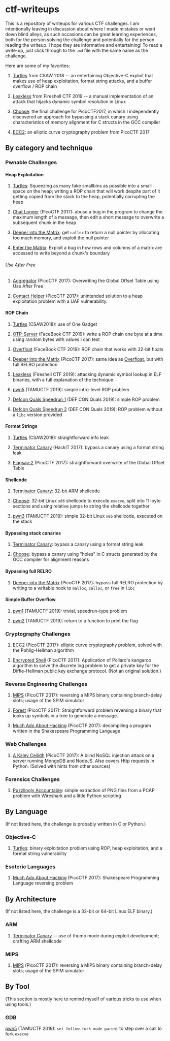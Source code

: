 # ctf-writeups

This is a repository of writeups for various CTF challenges. I am intentionally leaving in discussion about where I made mistakes or went down blind alleys, as such occasions can be great learning experiences, both for the person solving the challenge and potentially for the person reading the writeup. I hope they are informative and entertaining! To read a write-up, just click through to the `.md` file with the same name as the challenge.

Here are some of my favorites:

1. [Turtles](./CSAW2018/turtles/turtles.md) from CSAW 2018 -- an entertaining Objective-C exploit that makes use of heap exploitation, format string attacks, and a buffer overflow / ROP chain

2. [Leakless](./FireshellCTF2019/leakless/leakless.md) from Fireshell CTF 2019 -- a manual implementation of an attack that hijacks dynamic symbol resolution in Linux

3. [Choose](./PicoCTF2017/final/Final.md): the final challenge for PicoCTF2017, in which I independently discovered an approach for bypassing a stack canary using characteristics of memory alignment for C structs in the GCC compiler

4. [ECC2](./PicoCTF2017/ECC2/ECC2.md): an elliptic curve cryptography problem from PicoCTF 2017

## By category and technique

### Pwnable Challenges

#### Heap Exploitation

1. [Turtles](./CSAW2018/README.md): Squeezing as many fake smallbins as possible into a small space on the heap; writing a ROP chain that will work despite part of it getting copied from the stack to the heap, potentially corrupting the heap

2. [Chat Logger](./PicoCTF2017/chat-logger/README.md) (PicoCTF 2017): abuse a bug in the program to change the maximum length of a message, then edit a short message to overwrite a subsequent chunk in the heap

3. [Deeper into the Matrix](./PicoCTF2017/matrix-deeper/README.md): get `calloc` to return a null pointer by allocating too much memory, and exploit the null pointer

4. [Enter the Matrix](./PicoCTF2017/matrix/README.md): Exploit a bug in how rows and columns of a matrix are accessed to write beyond a chunk's boundary

###### Use After Free

1. [Aggregator](./PicoCTF2017/Aggregator/README.md) (PicoCTF 2017): Overwriting the Global Offset Table using Use After Free

2. [Contact Helper](./PicoCTF2017/contact-helper/README.md) (PicoCTF 2017): unintended solution to a heap exploitation problem with a UAF vulnerability.

#### ROP Chain

1. [Turtles](./CSAW2018/README.md) (CSAW2018): use of One Gadget

2. [OTP-Server](./FacebookCTF2019/README.md) (FaceBook CTF 2019): write a ROP chain one byte at a time using random bytes with values I can test

3. [Overfloat](./FacebookCTF2019/README.md) (FaceBook CTF 2019): ROP chain that works with 32-bit floats

4. [Deeper into the Matrix](./PicoCTF2017/matrix-deeper/README.md) (PicoCTF 2017): same idea as [Overfloat](./FacebookCTF2019/README.md), but with full RELRO protection

4. [Leakless](./FireshellCTF2019/README.md) (Fireshell CTF 2019): attacking dynamic symbol lookup in ELF binaries, with a full explanation of the technique

5. [pwn5](./TAMUCTF2019/pwn5/README.md) (TAMUCTF 2019): simple intro-level ROP problem

6. [Defcon Quals Speedrun 1](./DefConQuals2019/speedrun1/README.md) (DEF CON Quals 2019): simple ROP problem

7. [Defcon Quals Speedrun 2](./DefConQuals2019/speedrun2/README.md) (DEF CON Quals 2019): ROP problem without a `libc` version provided


#### Format Strings

1. [Turtles](./CSAW2018/README.md) (CSAW2018): straightforward info leak

2. [Terminator Canary](./HackIT2017_pwn200/README.md) (HackIT 2017): bypass a canary using a format string leak

3. [Flagsay-2](./PicoCTF2017/flagsay-2/README.md) (PicoCTF 2017): straightforward overwrite of the Global Offset Table


#### Shellcode

1. [Terminator Canary](./HackIT2017_pwn200/README.md): 32-bit ARM shellcode

2. [Choose](./PicoCTF2017/final/README.md): 32-bit Linux `x86` shellcode to execute `execve`, split into 11-byte sections and using relative jumps to string the shellcode together

3. [pwn3](./TAMUCTF2019/pwn3/README.md) (TAMUCTF 2019): simple 32-bit Linux `x86` shellcode, executed on the stack


#### Bypassing stack canaries

1. [Terminator Canary](./HackIT2017_pwn200/README.md): bypass a canary using a format string leak

2. [Choose](./PicoCTF2017/final/README.md): bypass a canary using "holes" in C structs generated by the GCC compiler for alignment reasons


#### Bypassing full RELRO

1. [Deeper into the Matrix](./PicoCTF2017/matrix-deeper/README.md) (PicoCTF 2017): bypass full RELRO protection by writing to a writable hook to `malloc`, `calloc`, or `free` in `libc`


#### Simple Buffer Overflow

1. [pwn1](./TAMUCTF2019/pwn1/README.md) (TAMUCTF 2019): trivial, speedrun-type problem

2. [pwn2](./TAMUCTF2019/pwn2/README.md) (TAMUCTF 2019): return to a function to print the flag


### Cryptography Challenges

1. [ECC2](./PicoCTF2017/ECC2/README.md) (PicoCTF 2017): elliptic curve cryptography problem, solved with the Pohlig-Hellman algorithm

2. [Encrypted Shell](./PicoCTF2017/encrypted-shell/README.md) (PicoCTF 2017): Application of Pollard's kangaroo algorithm to solve the discrete log problem to get a private key for the Diffie-Hellman public key exchange protocol. (Not an original solution.)

### Reverse Engineering Challenges

1. [MIPS](./PicoCTF2017/MIPS/README.md) (PicoCTF 2017): reversing a MIPS binary containing branch-delay slots; usage of the SPIM simulator

2. [Forest](./PicoCTF2017/forest/README.md) (PicoCTF 2017): Straightforward problem reversing a binary that looks up symbols in a tree to generate a message.

3. [Much Ado About Hacking](./PicoCTF2017/much-ado/README.md) (PicoCTF 2017): decompiling a program written in the Shakespeare Programming Language

### Web Challenges

1. [A Kaley Ceilidh](./PicoCTF2017/kaley-ceilidh/README.md) (PicoCTF 2017): A blind NoSQL injection attack on a server running MongoDB and NodeJS. Also covers Http requests in Python. (Solved with hints from other sources)

### Forensics Challenges

1. [Puzzlingly Accountable](./PicoCTF2017/puzzlingly-accountable/README.md): simple extraction of PNG files from a PCAP problem with Wireshark and a little Python scripting

## By Language

(If not listed here, the challenge is probably written in C or Python.)

### Objective-C

1. [Turtles](./CSAW2018/README.md): binary exploitation problem using ROP, heap exploitation, and a format string vulnerability

### Esoteric Languages

1. [Much Ado About Hacking](./PicoCTF2017/much-ado/README.md) (PicoCTF 2017): Shakespeare Programming Language reversing problem

## By Architecture

(If not listed here, the challenge is a 32-bit or 64-bit Linux ELF binary.)

### ARM

1. [Terminator Canary](./HackIT2017_pwn200/README.md) -- use of thumb mode during exploit development; crafting ARM shellcode

### MIPS

1. [MIPS](./PicoCTF2017/MIPS/README.md) (PicoCTF 2017): reversing a MIPS binary containing branch-delay slots; usage of the SPIM simulator

## By Tool

(This section is mostly here to remind myself of various tricks to use when using tools.)

### GDB

[pwn5](./TAMUCTF2019/pwn5/README.md) (TAMUCTF 2019): `set follow-fork-mode parent` to step over a call to fork `execve`
